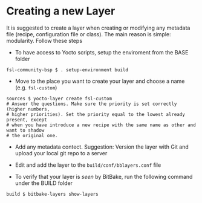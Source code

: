 # Creating a new  Layer

It is suggested to create a layer when creating or modifying any metadata file (recipe,
configuration file or class). The main reason is simple: modularity. Follow  these
steps

* To have access to Yocto scripts, setup the enviroment from the BASE folder

~~~~{.bash}
fsl-community-bsp $ . setup-environment build
~~~~

* Move to the place you want to create your layer and choose a name (e.g. `fsl-custom`) 

~~~~{.bash}
sources $ yocto-layer create fsl-custom
# Answer the questions. Make sure the priority is set correctly (higher numbers,
# higher priorities). Set the priority equal to the lowest already present, except
# when you have introduce a new recipe with the same name as other and want to shadow
# the original one.
~~~~

* Add any metadata contect. Suggestion: Version the layer with Git and upload your local git
repo to a server

* Edit and add the layer to the `build/conf/bblayers.conf` file

* To verify that your layer is *seen* by BitBake, run the following command under the
BUILD folder

~~~~{.bash}
build $ bitbake-layers show-layers
~~~~

